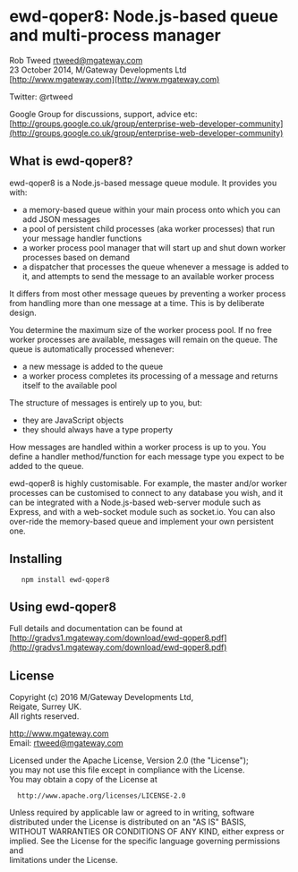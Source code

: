 # ewd-qoper8: Node.js-based queue and multi-process manager
 
Rob Tweed <rtweed@mgateway.com>  
23 October 2014, M/Gateway Developments Ltd [http://www.mgateway.com](http://www.mgateway.com)  

Twitter: @rtweed

Google Group for discussions, support, advice etc: [http://groups.google.co.uk/group/enterprise-web-developer-community](http://groups.google.co.uk/group/enterprise-web-developer-community)


## What is ewd-qoper8?

ewd-qoper8 is a Node.js-based message queue module.  It provides you with:

- a memory-based queue within your main process onto which you can add JSON messages
- a pool of persistent child processes (aka worker processes) that run your message handler functions
- a worker process pool manager that will start up and shut down worker processes based on demand
- a dispatcher that processes the queue whenever a message is added to it, and attempts to send the message to an available worker process

It differs from most other message queues by preventing a worker process from handling more than one message at a time.  This is by deliberate design.

You determine the maximum size of the worker process pool.  If no free worker processes are available, messages will remain on the queue.  The queue is automatically processed whenever:

- a new message is added to the queue
- a worker process completes its processing of a message and returns itself to the available pool

The structure of messages is entirely up to you, but:

- they are JavaScript objects
- they should always have a type property

How messages are handled within a worker process is up to you.  You define a handler method/function for each message type you expect to be added to the queue.

ewd-qoper8 is highly customisable.   For example, the master and/or worker processes can be customised to connect to any database you wish, and it can be integrated with a Node.js-based web-server module such as Express, and with a web-socket module such as socket.io.  You can also over-ride the memory-based queue and implement your own persistent one.

## Installing

       npm install ewd-qoper8
	   
## Using ewd-qoper8

  Full details and documentation can be found at
  [http://gradvs1.mgateway.com/download/ewd-qoper8.pdf](http://gradvs1.mgateway.com/download/ewd-qoper8.pdf)


## License

 Copyright (c) 2016 M/Gateway Developments Ltd,                           
 Reigate, Surrey UK.                                                      
 All rights reserved.                                                     
                                                                           
  http://www.mgateway.com                                                  
  Email: rtweed@mgateway.com                                               
                                                                           
                                                                           
  Licensed under the Apache License, Version 2.0 (the "License");          
  you may not use this file except in compliance with the License.         
  You may obtain a copy of the License at                                  
                                                                           
      http://www.apache.org/licenses/LICENSE-2.0                           
                                                                           
  Unless required by applicable law or agreed to in writing, software      
  distributed under the License is distributed on an "AS IS" BASIS,        
  WITHOUT WARRANTIES OR CONDITIONS OF ANY KIND, either express or implied. 
  See the License for the specific language governing permissions and      
   limitations under the License.      
